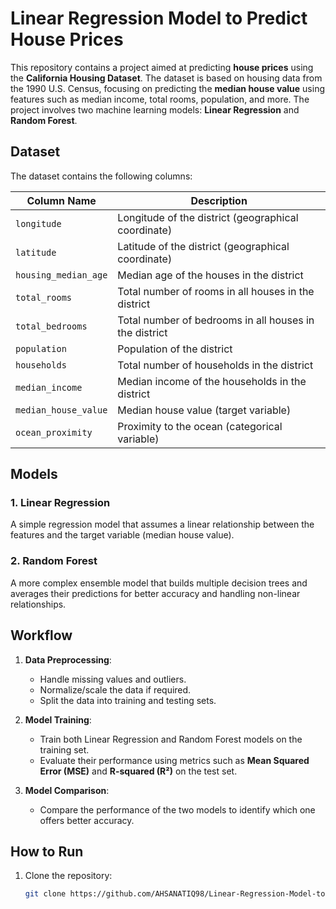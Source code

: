 # Linear Regression Model to Predict House Prices

This repository contains a project aimed at predicting **house prices** using the **California Housing Dataset**. The dataset is based on housing data from the 1990 U.S. Census, focusing on predicting the **median house value** using features such as median income, total rooms, population, and more. The project involves two machine learning models: **Linear Regression** and **Random Forest**.

## Dataset

The dataset contains the following columns:

| Column Name           | Description                                                 |
|-----------------------|-------------------------------------------------------------|
| `longitude`           | Longitude of the district (geographical coordinate)         |
| `latitude`            | Latitude of the district (geographical coordinate)          |
| `housing_median_age`  | Median age of the houses in the district                    |
| `total_rooms`         | Total number of rooms in all houses in the district         |
| `total_bedrooms`      | Total number of bedrooms in all houses in the district      |
| `population`          | Population of the district                                  |
| `households`          | Total number of households in the district                  |
| `median_income`       | Median income of the households in the district             |
| `median_house_value`  | Median house value (target variable)                        |
| `ocean_proximity`     | Proximity to the ocean (categorical variable)               |

## Models

### 1. Linear Regression
A simple regression model that assumes a linear relationship between the features and the target variable (median house value).

### 2. Random Forest
A more complex ensemble model that builds multiple decision trees and averages their predictions for better accuracy and handling non-linear relationships.

## Workflow

1. **Data Preprocessing**:
   - Handle missing values and outliers.
   - Normalize/scale the data if required.
   - Split the data into training and testing sets.

2. **Model Training**:
   - Train both Linear Regression and Random Forest models on the training set.
   - Evaluate their performance using metrics such as **Mean Squared Error (MSE)** and **R-squared (R²)** on the test set.

3. **Model Comparison**:
   - Compare the performance of the two models to identify which one offers better accuracy.

## How to Run

1. Clone the repository:
   ```bash
   git clone https://github.com/AHSANATIQ98/Linear-Regression-Model-to-predict-House-Prices.git
